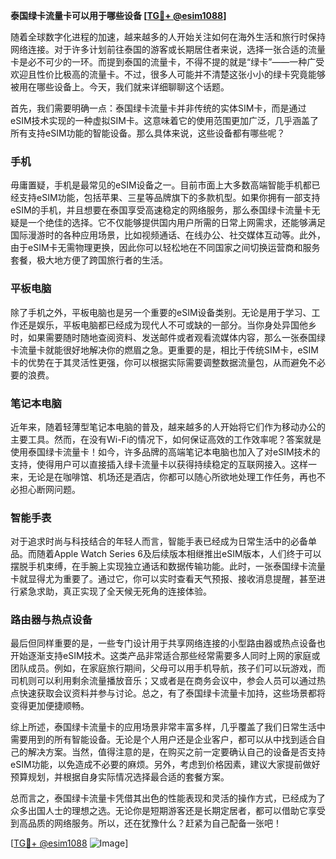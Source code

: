 **泰国绿卡流量卡可以用于哪些设备 [[TG💪+ @esim1088](https://t.me/s/esim1088)]**

随着全球数字化进程的加速，越来越多的人开始关注如何在海外生活和旅行时保持网络连接。对于许多计划前往泰国的游客或长期居住者来说，选择一张合适的流量卡是必不可少的一环。而提到泰国的流量卡，不得不提的就是“绿卡”——一种广受欢迎且性价比极高的流量卡。不过，很多人可能并不清楚这张小小的绿卡究竟能够被用在哪些设备上。今天，我们就来详细聊聊这个话题。

首先，我们需要明确一点：泰国绿卡流量卡并非传统的实体SIM卡，而是通过eSIM技术实现的一种虚拟SIM卡。这意味着它的使用范围更加广泛，几乎涵盖了所有支持eSIM功能的智能设备。那么具体来说，这些设备都有哪些呢？

### 手机

毋庸置疑，手机是最常见的eSIM设备之一。目前市面上大多数高端智能手机都已经支持eSIM功能，包括苹果、三星等品牌旗下的多款机型。如果你拥有一部支持eSIM的手机，并且想要在泰国享受高速稳定的网络服务，那么泰国绿卡流量卡无疑是一个绝佳的选择。它不仅能够提供国内用户所需的日常上网需求，还能够满足国际漫游时的各种应用场景，比如视频通话、在线办公、社交媒体互动等。此外，由于eSIM卡无需物理更换，因此你可以轻松地在不同国家之间切换运营商和服务套餐，极大地方便了跨国旅行者的生活。

### 平板电脑

除了手机之外，平板电脑也是另一个重要的eSIM设备类别。无论是用于学习、工作还是娱乐，平板电脑都已经成为现代人不可或缺的一部分。当你身处异国他乡时，如果需要随时随地查阅资料、发送邮件或者观看流媒体内容，那么一张泰国绿卡流量卡就能很好地解决你的燃眉之急。更重要的是，相比于传统SIM卡，eSIM卡的优势在于其灵活性更强，你可以根据实际需要调整数据流量包，从而避免不必要的浪费。

### 笔记本电脑

近年来，随着轻薄型笔记本电脑的普及，越来越多的人开始将它们作为移动办公的主要工具。然而，在没有Wi-Fi的情况下，如何保证高效的工作效率呢？答案就是使用泰国绿卡流量卡！如今，许多品牌的高端笔记本电脑也加入了对eSIM技术的支持，使得用户可以直接插入绿卡流量卡以获得持续稳定的互联网接入。这样一来，无论是在咖啡馆、机场还是酒店，你都可以随心所欲地处理工作任务，再也不必担心断网问题。

### 智能手表

对于追求时尚与科技结合的年轻人而言，智能手表已经成为日常生活中的必备单品。而随着Apple Watch Series 6及后续版本相继推出eSIM版本，人们终于可以摆脱手机束缚，在手腕上实现独立通话和数据传输功能。此时，一张泰国绿卡流量卡就显得尤为重要了。通过它，你可以实时查看天气预报、接收消息提醒，甚至进行紧急求助，真正实现了全天候无死角的连接体验。

### 路由器与热点设备

最后但同样重要的是，一些专门设计用于共享网络连接的小型路由器或热点设备也开始逐渐支持eSIM技术。这类产品非常适合那些经常需要多人同时上网的家庭或团队成员。例如，在家庭旅行期间，父母可以用手机导航，孩子们可以玩游戏，而司机则可以利用剩余流量播放音乐；又或者是在商务会议中，参会人员可以通过热点快速获取会议资料并参与讨论。总之，有了泰国绿卡流量卡加持，这些场景都将变得更加便捷顺畅。

综上所述，泰国绿卡流量卡的应用场景非常丰富多样，几乎覆盖了我们日常生活中需要用到的所有智能设备。无论是个人用户还是企业客户，都可以从中找到适合自己的解决方案。当然，值得注意的是，在购买之前一定要确认自己的设备是否支持eSIM功能，以免造成不必要的麻烦。另外，考虑到价格因素，建议大家提前做好预算规划，并根据自身实际情况选择最合适的套餐方案。

总而言之，泰国绿卡流量卡凭借其出色的性能表现和灵活的操作方式，已经成为了众多出国人士的理想之选。无论你是短期游客还是长期定居者，都可以借助它享受到高品质的网络服务。所以，还在犹豫什么？赶紧为自己配备一张吧！

[[TG💪+ @esim1088](https://t.me/s/esim1088) ![Image](https://i.postimg.cc/4NQfJmqS/Snipaste-2025-05-13-00-14-12.png)]